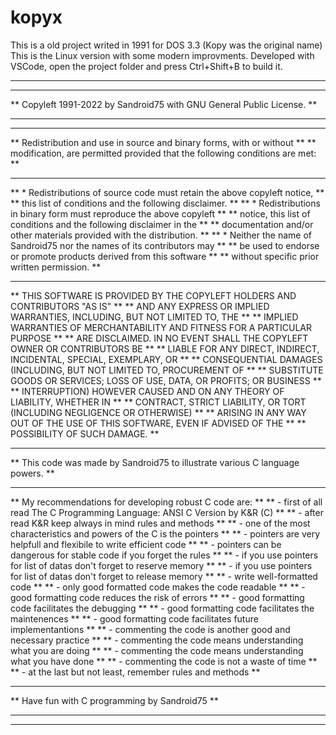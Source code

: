 # kopyx
This is a old project writed in 1991 for DOS 3.3 (Kopy was the original name)
This is the Linux version with some modern improvments.
Developed with VSCode, open the project folder and press Ctrl+Shift+B to build it.

**********************************************************************************
**                                                                              **
**      Copyleft 1991-2022 by Sandroid75 with GNU General Public License.       **
**                                                                              **
**                                                                              **
**  Redistribution and use in source and binary forms, with or without          **
**  modification, are permitted provided that the following conditions are met: **
**                                                                              **
**   * Redistributions of source code must retain the above copyleft notice,    **
**     this list of conditions and the following disclaimer.                    **
**   * Redistributions in binary form must reproduce the above copyleft         **
**     notice, this list of conditions and the following disclaimer in the      **
**     documentation and/or other materials provided with the distribution.     **
**   * Neither the name of Sandroid75 nor the names of its contributors may     **
**     be used to endorse or promote products derived from this software        **
**     without specific prior written permission.                               **
**                                                                              **
**  THIS SOFTWARE IS PROVIDED BY THE COPYLEFT HOLDERS AND CONTRIBUTORS "AS IS"  **
**  AND ANY EXPRESS OR IMPLIED WARRANTIES, INCLUDING, BUT NOT LIMITED TO, THE   **
**  IMPLIED WARRANTIES OF MERCHANTABILITY AND FITNESS FOR A PARTICULAR PURPOSE  **
**  ARE DISCLAIMED. IN NO EVENT SHALL THE COPYLEFT OWNER OR CONTRIBUTORS BE     **
**  LIABLE FOR ANY DIRECT, INDIRECT, INCIDENTAL, SPECIAL, EXEMPLARY, OR         **
**  CONSEQUENTIAL DAMAGES (INCLUDING, BUT NOT LIMITED TO, PROCUREMENT OF        **
**  SUBSTITUTE GOODS OR SERVICES; LOSS OF USE, DATA, OR PROFITS; OR BUSINESS    **
**  INTERRUPTION) HOWEVER CAUSED AND ON ANY THEORY OF LIABILITY, WHETHER IN     **
**  CONTRACT, STRICT LIABILITY, OR TORT (INCLUDING NEGLIGENCE OR OTHERWISE)     **
**  ARISING IN ANY WAY OUT OF THE USE OF THIS SOFTWARE, EVEN IF ADVISED OF THE  **
**  POSSIBILITY OF SUCH DAMAGE.                                                 **
**                                                                              **
**  This code was made by Sandroid75 to illustrate various C language powers.   **
**                                                                              **
**  My recommendations for developing robust C code are:                        **
**  - first of all read The C Programming Language: ANSI C Version by K&R (C)   **
**  - after read K&R keep always in mind rules and methods                      **
**  - one of the most characteristics and powers of the C is the pointers       **
**  - pointers are very helpfull and flexibile to write efficient code          **
**  - pointers can be dangerous for stable code if you forget the rules         **
**  - if you use pointers for list of datas don't forget to reserve memory      **
**  - if you use pointers for list of datas don't forget to release memory      **
**  - write well-formatted code                                                 **
**  - only good formatted code makes the code readable                          **
**  - good formatting code reduces the risk of errors                           **
**  - good formatting code facilitates the debugging                            **
**  - good formatting code facilitates the maintenences                         **
**  - good formatting code facilitates future implementantions                  **
**  - commenting the code is another good and necessary practice                **
**  - commenting the code means understanding what you are doing                **
**  - commenting the code means understanding what you have done                **
**  - commenting the code is not a waste of time                                **
**  - at the last but not least, remember rules and methods                     **
**                                                                              **
**                  Have fun with C programming by Sandroid75                   **
**                                                                              **
**********************************************************************************
